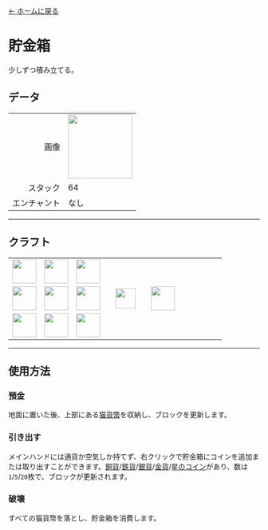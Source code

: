 [← ホームに戻る](../)
# 貯金箱
少しずつ積み立てる。

## データ
<table>
    <tr><td align="end">画像</td><td><img src="https://i.imgur.com/BhvKWY8.png" width="128"/></td></tr>
    <tr><td align="end">スタック</td><td>64</td></tr>
    <tr><td align="end">エンチャント</td><td>なし</td></tr>
</table>

---

## クラフト
<table>
    <tr><td><img src="https://i.imgur.com/oy4arVO.png" width="48"/></td><td><img src="https://i.imgur.com/oy4arVO.png" width="48"/></td><td><img src="https://i.imgur.com/oy4arVO.png" width="48"/></td><td colspan="3"></td></tr>
    <tr><td><img src="https://i.imgur.com/oy4arVO.png" width="48"/></td><td><img src="https://i.imgur.com/wl43BjZ.png" width="48"/></td><td><img src="https://i.imgur.com/oy4arVO.png" width="48"/></td><td width="70" align="center"><img src="https://i.imgur.com/VE0KqIE.png" width="40"/></td><td><img src="https://i.imgur.com/BhvKWY8.png" width="48"/></td><td width="70"></td></tr>
    <tr><td><img src="https://i.imgur.com/oy4arVO.png" width="48"/></td><td><img src="https://i.imgur.com/oy4arVO.png" width="48"/></td><td><img src="https://i.imgur.com/oy4arVO.png" width="48"/></td><td colspan="3"></td></tr>
</table>

---

## 使用方法
### 預金
地面に置いた後、上部にある[猫貨幣](coin.md)を収納し、ブロックを更新します。

### 引き出す
メインハンドには通貨か空気しか持てず、右クリックで貯金箱にコインを追加または取り出すことができます。[銅貨](coin.md)/[鉄貨](coin.md)/[銀貨](coin.md)/[金貨](coin.md)/[星のコイン](coin.md)があり、数は`1`/`5`/`20`枚で、ブロックが更新されます。

### 破壊
すべての猫貨幣を落とし、貯金箱を消費します。
